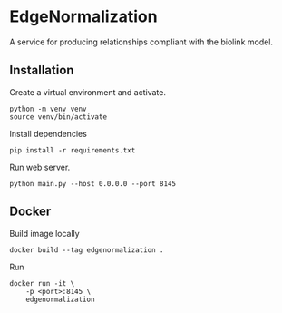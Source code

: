 # EdgeNormalization
A service for producing relationships compliant with the biolink model.

## Installation

Create a virtual environment and activate.
    
    python -m venv venv
    source venv/bin/activate

Install dependencies
    
    pip install -r requirements.txt
    
    
Run web server.

    python main.py --host 0.0.0.0 --port 8145 
    


## Docker 

Build image locally 
    
    docker build --tag edgenormalization .
    
Run

    docker run -it \ 
        -p <port>:8145 \ 
        edgenormalization 
        
